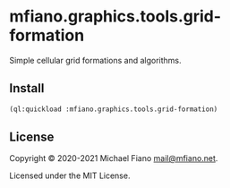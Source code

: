 # mfiano.graphics.tools.grid-formation

Simple cellular grid formations and algorithms.

## Install

```lisp
(ql:quickload :mfiano.graphics.tools.grid-formation)
```

## License

Copyright © 2020-2021 Michael Fiano <mail@mfiano.net>.

Licensed under the MIT License.
